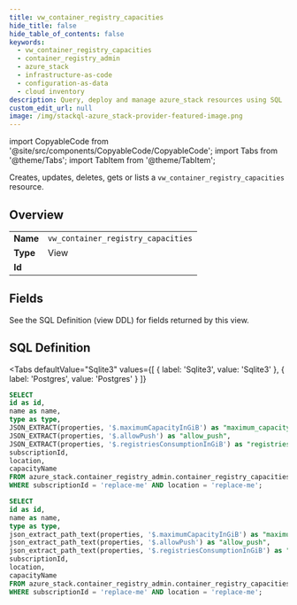 ```yaml
--- 
title: vw_container_registry_capacities
hide_title: false
hide_table_of_contents: false
keywords:
  - vw_container_registry_capacities
  - container_registry_admin
  - azure_stack
  - infrastructure-as-code
  - configuration-as-data
  - cloud inventory
description: Query, deploy and manage azure_stack resources using SQL
custom_edit_url: null
image: /img/stackql-azure_stack-provider-featured-image.png
---
```


import CopyableCode from '@site/src/components/CopyableCode/CopyableCode';
import Tabs from '@theme/Tabs';
import TabItem from '@theme/TabItem';

Creates, updates, deletes, gets or lists a <code>vw_container_registry_capacities</code> resource.

## Overview
<table><tbody>
<tr><td><b>Name</b></td><td><code>vw_container_registry_capacities</code></td></tr>
<tr><td><b>Type</b></td><td>View</td></tr>
<tr><td><b>Id</b></td><td><CopyableCode code="azure_stack.container_registry_admin.vw_container_registry_capacities" /></td></tr>
</tbody></table>

## Fields

See the SQL Definition (view DDL) for fields returned by this view.

## SQL Definition

<Tabs
defaultValue="Sqlite3"
values={[
{ label: 'Sqlite3', value: 'Sqlite3' },
{ label: 'Postgres', value: 'Postgres' }
]}
>
<TabItem value="Sqlite3">

```sql
SELECT
id as id,
name as name,
type as type,
JSON_EXTRACT(properties, '$.maximumCapacityInGiB') as "maximum_capacity_in_gib",
JSON_EXTRACT(properties, '$.allowPush') as "allow_push",
JSON_EXTRACT(properties, '$.registriesConsumptionInGiB') as "registries_consumption_in_gib",
subscriptionId,
location,
capacityName
FROM azure_stack.container_registry_admin.container_registry_capacities
WHERE subscriptionId = 'replace-me' AND location = 'replace-me';
```

</TabItem>
<TabItem value="Postgres">

```sql
SELECT
id as id,
name as name,
type as type,
json_extract_path_text(properties, '$.maximumCapacityInGiB') as "maximum_capacity_in_gib",
json_extract_path_text(properties, '$.allowPush') as "allow_push",
json_extract_path_text(properties, '$.registriesConsumptionInGiB') as "registries_consumption_in_gib",
subscriptionId,
location,
capacityName
FROM azure_stack.container_registry_admin.container_registry_capacities
WHERE subscriptionId = 'replace-me' AND location = 'replace-me';
```

</TabItem>
</Tabs>
